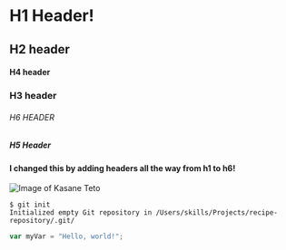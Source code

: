 # H1 Header!
## H2 header
#### H4 header
### H3 header
###### H6 HEADER
##### H5 Header


#### I changed this by adding headers all the way from h1 to h6!

![Image of Kasane Teto](https://i.pinimg.com/originals/f5/55/db/f555db9031291c32d774e0092f09129a.jpg)

```
$ git init
Initialized empty Git repository in /Users/skills/Projects/recipe-repository/.git/
```
``` javascript
var myVar = "Hello, world!";
```
